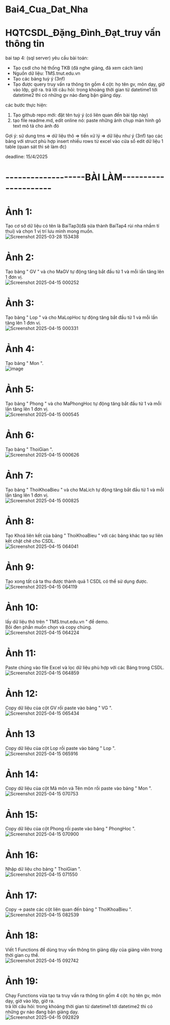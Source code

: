 # Bai4_Cua_Dat_Nha
# HQTCSDL_Đặng_Đình_Đạt_truy vấn thông tin

bai tap 4: (sql server)
yêu cầu bài toán:
 - Tạo csdl cho hệ thống TKB (đã nghe giảng, đã xem cách làm)
 - Nguồn dữ liệu: TMS.tnut.edu.vn
 - Tạo các bảng tuỳ ý (3nf)
 - Tạo được query truy vấn ra thông tin gồm 4 cột: họ tên gv, môn dạy, giờ vào lớp, giờ ra.
   trả lời câu hỏi: trong khoảng thời gian từ datetime1 tới datetime2 thì có những gv nào đang bận giảng dạy.

các bước thực hiện:
1. Tạo github repo mới: đặt tên tuỳ ý (có liên quan đến bài tập này)
2. tạo file readme.md, edit online nó:
   paste những ảnh chụp màn hình
   gõ text mô tả cho ảnh đó

Gợi ý:
  sử dung tms => dữ liệu thô => tiền xử lý => dữ liệu như ý (3nf)
  tạo các bảng với struct phù hợp
  insert nhiều rows từ excel vào cửa sổ edit dữ liệu 1 table (quan sát thì sẽ làm đc)
  

deadline: 15/4/2025
# -------------------BÀI LÀM---------------------
# Ảnh 1:  
Tạo cơ sở dữ liệu có tên là BaiTap3(đã sửa thành BaiTap4 rùi nha nhầm tí thui) và chọn 1 vị trí lưu mình mong muốn.  
![Screenshot 2025-03-28 153438](https://github.com/user-attachments/assets/e2286be3-222a-4f55-8aaf-c5035969c860)  

# Ảnh 2:  
Tạo bảng " GV " và cho MaGV tự động tăng bắt đầu từ 1 và mỗi lần tăng lên 1 đơn vị.  
![Screenshot 2025-04-15 000252](https://github.com/user-attachments/assets/604db9bc-e4a0-4ac2-b08a-2024996c46e3)  

# Ảnh 3:  
Tạo bảng " Lop " và cho MaLopHoc tự động tăng bắt đầu từ 1 và mỗi lần tăng lên 1 đơn vị.  
![Screenshot 2025-04-15 000331](https://github.com/user-attachments/assets/685ec6a3-db87-490f-a780-6bc421823b03)  

# Ảnh 4:  
Tạo bảng " Mon ".  
![image](https://github.com/user-attachments/assets/e2ec103b-8798-4550-bc1e-aeae1ebf3c32)  

# Ảnh 5:  
Tạo bảng " Phong " và cho MaPhongHoc tự động tăng bắt đầu từ 1 và mỗi lần tăng lên 1 đơn vị.  
![Screenshot 2025-04-15 000545](https://github.com/user-attachments/assets/0b1f4668-2087-4e45-90db-fedf5572a34c)  

# Ảnh 6:  
Tạo bảng " ThoiGian ".  
![Screenshot 2025-04-15 000626](https://github.com/user-attachments/assets/665a36cc-8b37-4ce3-af62-45eeba32922f)  

# Ảnh 7:  
Tạo bảng " ThoiKhoaBieu " và cho MaLich tự động tăng bắt đầu từ 1 và mỗi lần tăng lên 1 đơn vị.  
![Screenshot 2025-04-15 000825](https://github.com/user-attachments/assets/8f0d297b-77f1-4010-8b85-d77cfe9a99a4)  

# Ảnh 8:  
Tạo Khoá liên kết của bảng " ThoiKhoaBieu " với các bảng khác tạo sự liên kết chặt chẽ cho CSDL.  
![Screenshot 2025-04-15 064041](https://github.com/user-attachments/assets/9fe91c65-c892-4e20-bb31-71eb8f4aea3a)  

# Ảnh 9:  
Tạo xong tất cả ta thu được thành quả 1 CSDL có thể sử dụng được.  
![Screenshot 2025-04-15 064119](https://github.com/user-attachments/assets/bc29194e-4373-46c4-9621-6be40657b126)  

# Ảnh 10:  
lấy dữ liệu thô trên " TMS.tnut.edu.vn " để demo.  
Bôi đen phần muốn chọn và copy chúng.  
![Screenshot 2025-04-15 064224](https://github.com/user-attachments/assets/9c4e2669-14d1-4a6f-863d-81f55f074ed3)  

# Ảnh 11:
Paste chúng vào file Excel và lọc dữ liệu phù hợp với các Bảng trong CSDL.  
![Screenshot 2025-04-15 064859](https://github.com/user-attachments/assets/a866bbf6-8439-4c14-9805-dc5e65ced4ff)  
 
# Ảnh 12:  
Copy dữ liệu của cột GV rồi paste vào bảng " VG ".  
![Screenshot 2025-04-15 065434](https://github.com/user-attachments/assets/0a9fd66d-cbd3-473d-948d-dffcaed4de39)  

# Ảnh 13
Copy dữ liệu của cột Lop rồi paste vào bảng " Lop ".  
![Screenshot 2025-04-15 065916](https://github.com/user-attachments/assets/af90905a-4446-4b00-917d-eb80086426c4)  

# Ảnh 14:  
Copy dữ liệu của cột Mã môn và Tên môn rồi paste vào bảng " Mon ".  
![Screenshot 2025-04-15 070753](https://github.com/user-attachments/assets/3b7e4f04-02ed-47fd-9824-3c9ce898aed5)  

# Ảnh 15:  
Copy dữ liệu của cột Phong rồi paste vào bảng " PhongHoc ".  
![Screenshot 2025-04-15 070900](https://github.com/user-attachments/assets/421eef84-25e4-4168-ac72-748f95473413)  

# Ảnh 16:  
Nhập dữ liệu cho bảng " ThoiGian ".  
![Screenshot 2025-04-15 071550](https://github.com/user-attachments/assets/854c39e7-2792-4934-af03-0568a6ac8309)  

# Ảnh 17:  
Copy -> paste các cột liên quan đến bảng " ThoiKhoaBieu ".  
![Screenshot 2025-04-15 082539](https://github.com/user-attachments/assets/a849b0f1-ad77-44cd-8061-b0c013308c56)  

# Ảnh 18:  
Viết 1 Functions để dùng truy vấn thông tin giảng dậy của giảng viên trong thời gian cụ thể.  
![Screenshot 2025-04-15 092742](https://github.com/user-attachments/assets/ca5daf99-b557-4345-8631-0ec15359ffe4)  

# Ảnh 19:  
Chạy Functions vừa tạo ta truy vấn ra thông tin gồm 4 cột: họ tên gv, môn dạy, giờ vào lớp, giờ ra.  
trả lời câu hỏi: trong khoảng thời gian từ datetime1 tới datetime2 thì có những gv nào đang bận giảng dạy.  
![Screenshot 2025-04-15 092829](https://github.com/user-attachments/assets/075af690-9e49-4de7-a28f-7f622c80797f)  
















